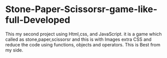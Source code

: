 # Stone-Paper-Scissorsr-game-like-full-Developed
This my second project using Html,css, and JavaScript. it is a game which called as stone,paper,scissorsr and this is with Images extra CSS and reduce the code using functions, objects and operators. This is Best  from my side.
